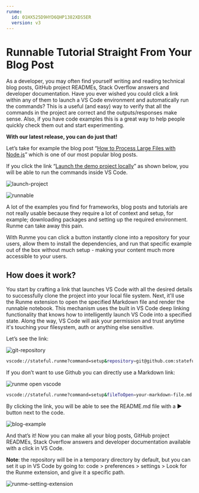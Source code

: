 ```yaml
---
runme:
  id: 01HX525D9HYD6QHP1382XDS5ER
  version: v3
---
```


# Runnable Tutorial Straight From Your Blog Post

As a developer, you may often find yourself writing and reading technical blog posts, GitHub project READMEs, Stack Overflow answers and developer documentation. Have you ever wished you could click a link within any of them to launch a VS Code environment and automatically run the commands? This is a useful (and easy) way to verify that all the commands in the project are correct and the outputs/responses make sense. Also, if you have code examples this is a great way to help people quickly check them out and start experimenting.

**With our latest release, you can do just that!**

Let’s take for example the blog post “[How to Process Large Files with Node.js](https://stateful.com/blog/process-large-files-nodejs-streams)” which is one of our most popular blog posts.

If you click the link “[Launch the demo project locally](vscode://stateful.runme?command=setup&repository=git@github.com:stateful/blog-examples.git&fileToOpen=node-streams/README.md)” as shown below, you will be able to run the commands inside VS Code.

![launch-project](../../static/img/launch-project.png)

![runnable](../../static/img/runnable-gif.gif)

A lot of the examples you find for frameworks, blog posts and tutorials are not really usable because they require a lot of context and setup, for example; downloading packages and setting up the required environment. Runme can take away this pain.

With Runme you can click a button instantly clone into a repository for your users, allow them to install the dependencies, and run that specific example out of the box without much setup - making your content much more accessible to your users.

## How does it work?

You start by crafting a link that launches VS Code with all the desired details to successfully clone the project into your local file system. Next, it'll use the Runme extension to open the specified Markdown file and render the runnable notebook. This mechanism uses the built in VS Code deep linking functionality that knows how to intelligently launch VS Code into a specified state. Along the way, VS Code will ask your permission and trust anytime it's touching your filesystem, auth or anything else sensitive.

Let’s see the link:

![git-repository](../../static/img/runme-git-repository.png)

```sh {"id":"01HQ2JT43P80CW88PJXTWTGVDP"}
vscode://stateful.runme?command=setup&repository=git@github.com:stateful/blog-examples.git&fileToOpen=node-streams/README.md
```

If you don’t want to use Github you can directly use a Markdown link:

![runme open vscode](../../static/img/runme-open-vscode.png)

```sh {"id":"01HQ2JWRN06G0560GXWE41Z2WN"}
vscode://stateful.runme?command=setup&fileToOpen=your-markdown-file.md
```

By clicking the link, you will be able to see the README.md file with a ▶️ button next to the code.

![blog-example ](../../static/img/runme-processnodejs.png)

And that’s it! Now you can make all your blog posts, GitHub project READMEs, Stack Overflow answers and developer documentation available with a click in VS Code.

**Note**: the repository will be in a temporary directory by default, but you can set it up in VS Code by going to: code > preferences > settings > Look for the Runme extension, and give it a specific path.

![runme-setting-extension](../../static/img/runme-setting-extensions.png)
